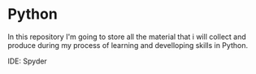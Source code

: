 # Python

In this repository I'm going to store all the material that i will collect and produce during my process of learning and develloping skills in Python. 

IDE: Spyder
